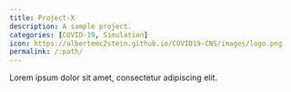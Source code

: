 ```yaml
---
title: Project-X
description: A sample project.
categories: [COVID-19, Simulation]
icon: https://albertemc2stein.github.io/COVID19-CNS/images/logo.png
permalink: /:path/
---
```


Lorem ipsum dolor sit amet, consectetur adipiscing elit.
